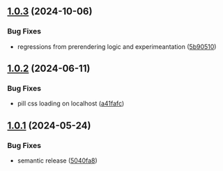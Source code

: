 ## [1.0.3](https://github.com/adobe/aem-experimentation/compare/v1.0.2...v1.0.3) (2024-10-06)


### Bug Fixes

* regressions from prerendering logic and experimeantation ([5b90510](https://github.com/adobe/aem-experimentation/commit/5b90510168be9f9b55fc71e9c227cadaf481b968))

## [1.0.2](https://github.com/adobe/aem-experimentation/compare/v1.0.1...v1.0.2) (2024-06-11)


### Bug Fixes

* pill css loading on localhost ([a41fafc](https://github.com/adobe/aem-experimentation/commit/a41fafc1003ada023725a451fe2215947a9bdeb9))

## [1.0.1](https://github.com/adobe/aem-experimentation/compare/v1.0.0...v1.0.1) (2024-05-24)


### Bug Fixes

* semantic release ([5040fa8](https://github.com/adobe/aem-experimentation/commit/5040fa88c7a01b032431967e230abaaf6d69f9d6))
